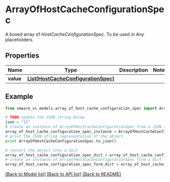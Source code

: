 # ArrayOfHostCacheConfigurationSpec

A boxed array of *HostCacheConfigurationSpec*. To be used in *Any* placeholders. 

## Properties
Name | Type | Description | Notes
------------ | ------------- | ------------- | -------------
**value** | [**List[HostCacheConfigurationSpec]**](HostCacheConfigurationSpec.md) |  | 

## Example

```python
from vmware_vi.models.array_of_host_cache_configuration_spec import ArrayOfHostCacheConfigurationSpec

# TODO update the JSON string below
json = "{}"
# create an instance of ArrayOfHostCacheConfigurationSpec from a JSON string
array_of_host_cache_configuration_spec_instance = ArrayOfHostCacheConfigurationSpec.from_json(json)
# print the JSON string representation of the object
print ArrayOfHostCacheConfigurationSpec.to_json()

# convert the object into a dict
array_of_host_cache_configuration_spec_dict = array_of_host_cache_configuration_spec_instance.to_dict()
# create an instance of ArrayOfHostCacheConfigurationSpec from a dict
array_of_host_cache_configuration_spec_form_dict = array_of_host_cache_configuration_spec.from_dict(array_of_host_cache_configuration_spec_dict)
```
[[Back to Model list]](../README.md#documentation-for-models) [[Back to API list]](../README.md#documentation-for-api-endpoints) [[Back to README]](../README.md)


